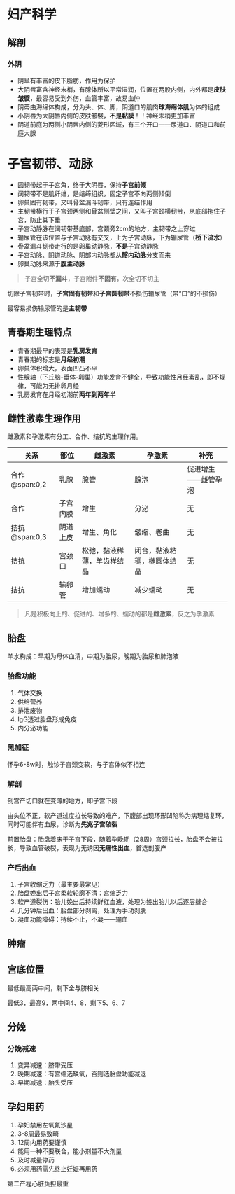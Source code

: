 # 妇产科学

## 解剖

### 外阴

- 阴阜有丰富的皮下脂肪，作用为保护
- 大阴唇富含神经末梢，有腺体所以平常湿润，位置在两股内侧，内外都是**皮肤皱襞**，最容易受到外伤，血管丰富，故易血肿
- 阴蒂由海绵体构成，分为头、体、脚，阴道口的肌肉**球海绵体肌**为体的组成
- 小阴唇为大阴唇内侧的皮肤皱襞，**不是黏膜**！！神经末梢更加丰富
- 阴道前庭为两侧小阴唇内侧的菱形区域，有三个开口——尿道口、阴道口和前庭大腺

# 子宫韧带、动脉

- 圆韧带起于子宫角，终于大阴唇，保持**子宫前倾**
- 阔韧带不是肌纤维，是结缔组织，固定子宫不向两侧倾倒
- 卵巢固有韧带，又叫骨盆漏斗韧带，只有连结作用
- 主韧带横行于子宫颈两侧和骨盆侧壁之间，又叫子宫颈横韧带，从底部拖住子宫，防止其下垂
- 子宫动静脉在阔韧带基底部，宫颈旁2cm的地方，主韧带之上穿过
- 输尿管在该位置与子宫动脉有交叉，上为子宫动脉，下为输尿管（**桥下流水**）
- 骨盆漏斗韧带走行的是卵巢动静脉，**不是**子宫动静脉
- 子宫动脉、阴道动脉、阴部内动脉都从**髂内动脉**分支而来
- 卵巢动脉来源于**腹主动脉**

> 子宫全切**不漏斗**，子宫附件**不固有**，次全切不切主

切除子宫韧带时，**子宫固有韧带**和**子宫圆韧带**不损伤输尿管（带“口”的不损伤）

最容易损伤输尿管的是**主韧带**

## 青春期生理特点

- 青春期最早的表现是**乳房发育**
- 青春期的标志是**月经初潮**
- 卵巢体积增大，表面凹凸不平
- 性腺轴（下丘脑-垂体-卵巢）功能发育不健全，导致功能性月经紊乱，即不规律，可能为无排卵月经
- 乳房发育在月经初潮前**两年到两年半**

## 雌性激素生理作用

雌激素和孕激素有分工、合作、拮抗的生理作用。

关系|部位|雌激素|孕激素|补充
--|--|--|--|--
合作@span:0,2|乳腺|腺管|腺泡|促进增生——雌管孕泡
合作|子宫内膜|增生|分泌|无
拮抗@span:0,3|阴道上皮|增生、角化|皱缩、卷曲|无
拮抗|宫颈口|松弛，黏液稀薄，羊齿样结晶|闭合，黏液粘稠，椭圆体结晶|无
拮抗|输卵管|增加蠕动|减少蠕动|无

> 凡是积极向上的、促进的、增多的、蠕动的都是**雌激素**，反之为孕激素

## 胎盘

羊水构成：早期为母体血清，中期为胎尿，晚期为胎尿和肺泡液

### 胎盘功能

1. 气体交换
1. 供给营养
1. 排泄废物
1. IgG透过胎盘形成免疫
1. 内分泌功能

### 黑加征

怀孕6-8w时，触诊子宫颈变软，与子宫体似不相连

### 解剖

剖宫产切口就在变薄的地方，即子宫下段

由头位不正，软产道过度拉长导致的难产，下腹部出现环形凹陷称为病理缩复环，同时可能伴有血尿，诊断为**先兆子宫破裂**

前置胎盘：胎盘着床于子宫下段，随着孕晚期（28周）宫颈拉长，胎盘不会被拉长，导致血管破裂，表现为无诱因**无痛性出血**，首选剖腹产

### 产后出血

1. 子宫收缩乏力（最主要最常见）
1. 胎盘娩出后子宫柔软轮廓不清：宫缩乏力
1. 软产道裂伤：胎儿娩出后持续鲜红血液，处理为娩出胎儿以后逐层缝合
1. 几分钟后出血：胎盘部分剥离，处理为手动剥脱
1. 凝血功能障碍：持续不止，不凝——输血

## 肿瘤


## 宫底位置

最低最高两中间，剩下全与脐相关

最低3，最高9，两中间4、8，剩下5、6、7

## 分娩

### 分娩减速

1. 变异减速：脐带受压
1. 晚期减速：有宫缩选缺氧，否则选胎盘功能减退
1. 早期减速：胎头受压

## 孕妇用药

1. 孕妇禁用左氧氟沙星
1. 3-8周最易致畸
1. 12周内用药要谨慎
1. 能用一种不要联合，能小剂量不大剂量
1. 及时减量停药
1. 必须用药需先终止妊娠再用药

第二产程心脏负担最重
